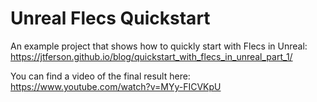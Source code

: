 ﻿# Unreal Flecs Quickstart

An example project that shows how to quickly start with Flecs in Unreal:
https://jtferson.github.io/blog/quickstart_with_flecs_in_unreal_part_1/

You can find a video of the final result here:
https://www.youtube.com/watch?v=MYy-FICVKpU